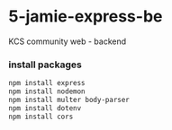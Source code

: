 # 5-jamie-express-be

KCS community web - backend

### install packages

```bash
npm install express
npm install nodemon
npm install multer body-parser
npm install dotenv
npm install cors
```
